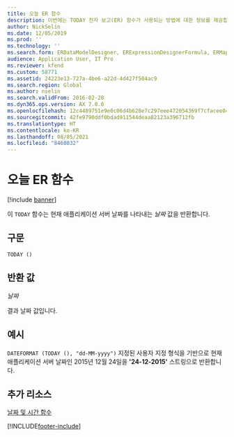 ```yaml
---
title: 오늘 ER 함수
description: 이번에는 TODAY 전자 보고(ER) 함수가 사용되는 방법에 대한 정보를 제공합니다.
author: NickSelin
ms.date: 12/05/2019
ms.prod: ''
ms.technology: ''
ms.search.form: ERDataModelDesigner, ERExpressionDesignerFormula, ERMappedFormatDesigner, ERModelMappingDesigner
audience: Application User, IT Pro
ms.reviewer: kfend
ms.custom: 58771
ms.assetid: 24223e13-727a-4be6-a22d-4d427f504ac9
ms.search.region: Global
ms.author: nselin
ms.search.validFrom: 2016-02-28
ms.dyn365.ops.version: AX 7.0.0
ms.openlocfilehash: 12c4489751e9e0c06d4b628e7c297eee472054369f7cfacee048622cbc39d074
ms.sourcegitcommit: 42fe9790ddf0bdad911544deaa82123a396712fb
ms.translationtype: HT
ms.contentlocale: ko-KR
ms.lasthandoff: 08/05/2021
ms.locfileid: "8460832"
---
```

# <a name="today-er-function"></a>오늘 ER 함수

[!include [banner](../includes/banner.md)]

이 `TODAY` 함수는 현재 애플리케이션 서버 날짜를 나타내는 *날짜* 값을 반환합니다.

## <a name="syntax"></a>구문

```xpp
TODAY ()
```

## <a name="return-values"></a>반환 값

*날짜*

결과 날짜 값입니다.

## <a name="example"></a>예시

`DATEFORMAT (TODAY (), "dd-MM-yyyy")` 지정된 사용자 지정 형식을 기반으로 현재 애플리케이션 서버 날짜인 2015년 12월 24일을 **'24-12-2015'** 스트링으로 반환합니다.

## <a name="additional-resources"></a>추가 리소스

[날짜 및 시간 함수](er-functions-category-datetime.md)


[!INCLUDE[footer-include](../../../includes/footer-banner.md)]